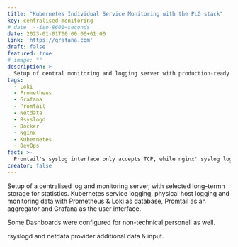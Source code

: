 ```yaml
---
title: "Kubernetes Individual Service Monitoring with the PLG stack"
key: centralised-monitoring
# date  --iso-8601=seconds
date: 2023-01-01T00:00:00+01:00
link: 'https://grafana.com'
draft: false
featured: true
# image: ""
description: >-
  Setup of central monitoring and logging server with production-ready monitoring dashboards.
tags:
  - Loki
  - Prometheus
  - Grafana
  - Promtail
  - Netdata
  - Rsyslogd
  - Docker
  - Nginx
  - Kubernetes
  - DevOps
fact: >-
  Promtail's syslog interface only accepts TCP, while nginx' syslog logger only sends UDP.
creator: false
---
```


Setup of a centralised log and monitoring server, with selected long-termn storage for statistics.
Kubernetes service logging, physical host logging and monitoring data with Prometheus & Loki as database, Promtail as an aggregator and Grafana as the user interface.

Some Dashboards were configured for non-technical personell as well.

rsyslogd and netdata provider additional data & input.

